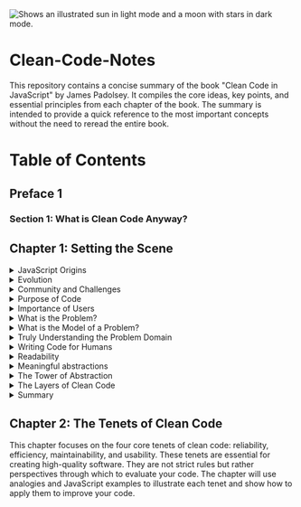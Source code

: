 <picture>
  <source media="(prefers-color-scheme: dark)" srcset="https://user-images.githubusercontent.com/25423296/163456776-7f95b81a-f1ed-45f7-b7ab-8fa810d529fa.png">
  <source media="(prefers-color-scheme: light)" srcset="https://user-images.githubusercontent.com/25423296/163456779-a8556205-d0a5-45e2-ac17-42d089e3c3f8.png">
  <img alt="Shows an illustrated sun in light mode and a moon with stars in dark mode." src="https://user-images.githubusercontent.com/25423296/163456779-a8556205-d0a5-45e2-ac17-42d089e3c3f8.png">
</picture>

# Clean-Code-Notes
This repository contains a concise summary of the book "Clean Code in JavaScript" by James Padolsey. It compiles the core ideas, key points, and essential principles from each chapter of the book. The summary is intended to provide a quick reference to the most important concepts without the need to reread the entire book.

# Table of Contents

## Preface 1

### Section 1: What is Clean Code Anyway?

## Chapter 1: Setting the Scene

<details>
  <summary>JavaScript Origins</summary>
  
  - Created by Brendan Eich in 1995 as a "glue language" to manipulate HTML via the DOM API.
  - Grew from simple web scripts to a key language for complex web applications, server runtimes (Node.js), and more.

</details>

<details>
  <summary>Evolution</summary>
  
  - Grew from simple web scripts to a key language for complex web applications, server runtimes (Node.js), and more.
  - JavaScript was standardized as ECMAScript in 1997, with ongoing updates from the TC39 committee.

</details>

<details>
  <summary>Community and Challenges</summary>
  
  - The JavaScript ecosystem is vast, with numerous frameworks and tools, leading to challenges in writing clean, maintainable code.

</details>

<details>
  <summary>Purpose of Code</summary>
  
  - Code serves as a problem-solving tool and a form of communication, expressing intent with specificity.

</details>

<details>
  <summary>Importance of Users</summary>
  
  - Understanding the needs of users (both developers and end-users) is critical to writing effective, reliable code.

</details>

<details>
  <summary>What is the Problem?</summary>

  We've spoken about the importance of the user in programming, and how we must first understand what it is they wish to do if we are to have any hope of helping them.
  
  Only by understanding the problem can we begin to assemble requirements that our code will have to fulfill. In the exploration of the problem, it's useful to ask yourself the following questions:
  
  - What problem is the user encountering?
  - How do they currently carry out this task?
  - What existing solutions are there and how do they work?
  
  When we have assembled a complete understanding of the problem, we can then begin ideating, planning, and writing code to solve it. At each step, often without realizing it, we will be modeling the problem in a way that makes sense to us. The way we think about the problem will have a drastic effect on the solution we end up creating. The model of the problem we create will dictate the code we end up writing.

</details>

<details>
  <summary>What is the Model of a Problem?</summary>

  - A model or conceptual model is a schematic or representation that describes how something works. We create and adapt models all the time without realizing it. Over time, as you gain more information about a problem domain, your model will improve to better match reality.
  
  **Example:** Imagine we are responsible for a note-taking application for students. A user has expressed the following problem:
  
  "I have many notes for my studies and so am finding it hard to organize them. Specifically, when trying to find a note on a given topic, I'll try to use the Search feature but I rarely find what I'm looking for since I can't always recall the specific text I wrote."
  
  There are a few options we could explore:
  
  - **Categories:** Hierarchical folder structure for categories.
  - **Tags:** Ability to tag a note with one or more words or phrases.
  - **Links:** Introduce a linking feature so notes can link to other notes that are related.
  
  Each solution has its pros and cons and will affect how users end up using the application.

</details>

<details>
  <summary>Truly Understanding the Problem Domain</summary>

  - The first point of failure is typically misunderstanding the problem. If we don't understand what users are truly trying to accomplish, and we have not received all requirements, then we will inevitably retain a bad model of the problem and thus end up implementing the wrong solutions.

  **Example:** Imagine that this scenario occurs at some point before the invention of the kettle:

  *Susanne (engineer):* Matt, we've been asked to design a vessel that users can boil water with.

  *Matthew (engineer):* Understood; I will create a vessel that does exactly that.
  
  - Matthew asks no questions and immediately gets to work. One day later, he comes up with a contraption without a handle, which he later adds after receiving feedback. This miscommunication could have been avoided by better understanding the user's needs from the beginning.

</details>

<details>
  <summary>Writing Code for Humans</summary>

  - This entire book is concerned with teaching you how to write clean code in JavaScript. Writing code for humans is broadly about the clarity of intent, while writing code for machines is broadly about functionality. These needs cross over, but it's vital to discern the difference.

</details>

<details>
  <summary>Readability</summary>

 - When we write code, it's essential to consider how human brains will consume it. Fellow programmers will scan over your code, reading the pertinent parts, attempting to gain a running comprehension of its inner workings. Readability is the first hurdle that they must overcome. If they are unable to read and cognitively navigate the code you've written, then they'll be less able to use it. This will drastically limit the utility and value of your code.

- Programmers, in my experience, don't tend to like thinking of code in terms of aesthetic design, but the best programmers will appreciate that these concepts are intrinsically intertwined. The design of our code in a presentational or visual sense is as vital to its comprehensibility as its architectural design. Design, in the end, is about creating something in a way that optimally delivers a purpose for its users. For our fellow programmers, that purpose is comprehension. And so we must design our code to deliver that purpose.

- Machines care purely about specifications and will parse valid code into its parts with little effort. Humans, however, are more complex. We are less capable in areas where machines excel, hence their existence, but we are also skillful in areas where machines may falter. Our highly evolved brains, among their many talents, have become incredibly skilled at spotting patterns and inconsistencies. We rely on difference, or contrast, to focus our attention. If a pattern is not being followed, then it creates more work for our brains. For an example of such inconsistency, have a look at this code:

</details>

<details>
  <summary>Meaningful abstractions</summary>
  
- Abstraction simplifies complexity by presenting it in a more understandable form. In coding, abstractions allow us to manage complexity without needing to grasp all underlying details. For example, JavaScript abstracts memory management, and browsers abstract HTTP and HTML details, making technology easier to use. The key is that every line of code involves using, creating, or communicating abstractions.
  ![Screenshot_1](https://github.com/user-attachments/assets/4909a76c-53fc-4e42-854d-11d45ab8a3a0)

</details>

<details>
  <summary>The Tower of Abstraction</summary>
  
- The tower of abstraction represents the layers of complexity in technology, from hardware (transistors, memory) at the base to high-level interfaces (browsers, JavaScript) at the top. Each layer abstracts complexity for the layer above. When writing code, we're adding to this tower, with users either being other developers or end-users who interact with the simplified interfaces we've built. This analogy highlights the dependency on each layer functioning correctly and the fragility of the entire system.
 ![Screenshot_2](https://github.com/user-attachments/assets/5520edc6-e8b8-4131-95fa-8dc58d5ce3c0)

</details>

<details>
  <summary>The Layers of Clean Code</summary>
  
- The book will build on foundational concepts to explore clean code abstractions, from reliable and usable software to detailed JavaScript syntax. By the end, you'll understand multiple layers of clean code, ranging from individual lines to overall architectural design.

</details>

<details>
  <summary>Summary</summary>
  
- This chapter establishes a foundation for writing effective code by emphasizing the importance of understanding user needs, problem domains, and clear communication of intent. It highlights the significance of readability and meaningful abstractions. The next chapter will delve into the tenets of clean code—reliability, efficiency, maintainability, and usability—applying these principles to JavaScript.

</details>

## Chapter 2: The Tenets of Clean Code

  <summary>This chapter focuses on the four core tenets of clean code: reliability, efficiency, maintainability, and usability. These tenets are essential for creating high-quality software. They are not strict rules but rather perspectives through which to evaluate your code. The chapter will use analogies and JavaScript examples to illustrate each tenet and show how to apply them to improve your code.</summary>
  


